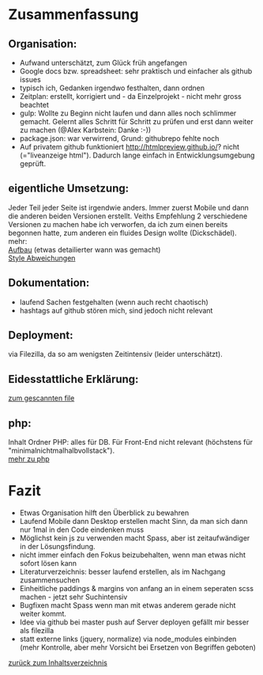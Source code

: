# Zusammenfassung

## Organisation:  
- Aufwand unterschätzt, zum Glück früh angefangen
- Google docs bzw. spreadsheet: sehr praktisch und einfacher als github issues
- typisch ich, Gedanken irgendwo festhalten, dann ordnen
- Zeitplan: erstellt, korrigiert und - da Einzelprojekt - nicht mehr gross beachtet
- gulp: Wollte zu Beginn nicht laufen und dann alles noch schlimmer gemacht. Gelernt alles
 Schritt für Schritt zu prüfen und erst dann weiter zu machen (@Alex Karbstein: Danke :-))
- package.json: war verwirrend, Grund: githubrepo fehlte noch
- Auf privatem github funktioniert http://htmlpreview.github.io/? nicht (="liveanzeige html"). 
Dadurch lange einfach in Entwicklungsumgebung geprüft.

## eigentliche Umsetzung:  
Jeder Teil jeder Seite ist irgendwie anders. Immer zuerst Mobile und dann die anderen beiden 
Versionen erstellt. Veiths Empfehlung 2 verschiedene Versionen zu machen habe ich 
verworfen, da ich zum einen bereits begonnen hatte, zum anderen ein fluides Design 
wollte (Dickschädel).  
mehr:  
[Aufbau](aufbausite.md) (etwas detailierter wann was gemacht)   
[Style Abweichungen](style.md)  


## Dokumentation:  
- laufend Sachen festgehalten (wenn auch recht chaotisch)
- hashtags auf github stören mich, sind jedoch nicht relevant

## Deployment:  
via Filezilla, da so am wenigsten Zeitintensiv (leider unterschätzt).

## Eidesstattliche Erklärung:  
[zum gescannten file](scan_eidesstattliche_erklaerung.pdf)

## php:  
Inhalt Ordner PHP: alles für DB. Für Front-End nicht relevant (höchstens für "minimalnichtmalhalbvollstack").  
[mehr zu php](php.md)

# Fazit  
- Etwas Organisation hilft den Überblick zu bewahren
- Laufend Mobile dann Desktop erstellen macht Sinn, da man sich dann nur 1mal in den Code 
eindenken muss
- Möglichst kein js zu verwenden macht Spass, aber ist zeitaufwändiger in der Lösungsfindung.
- nicht immer einfach den Fokus beizubehalten, wenn man etwas nicht sofort lösen kann
- Literaturverzeichnis: besser laufend erstellen, als im Nachgang zusammensuchen
- Einheitliche paddings & margins von anfang an in einem seperaten scss machen - jetzt 
sehr Suchintensiv
- Bugfixen macht Spass wenn man mit etwas anderem gerade nicht weiter kommt.
- Idee via github bei master push auf Server deployen gefällt mir besser als filezilla 
- statt externe links (jquery, normalize) via node_modules einbinden (mehr Kontrolle, aber mehr 
Vorsicht bei Ersetzen von Begriffen geboten)


 [zurück zum Inhaltsverzeichnis](../README.md)  